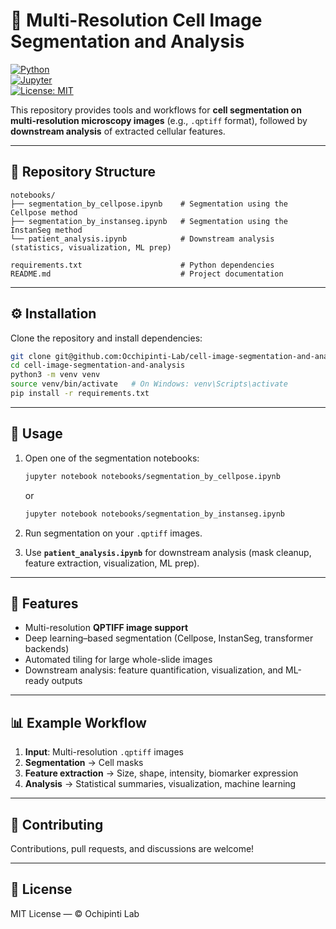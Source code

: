 # 🧬 Multi-Resolution Cell Image Segmentation and Analysis  

[![Python](https://img.shields.io/badge/Python-3.10%2B-blue?logo=python)](https://www.python.org/)  
[![Jupyter](https://img.shields.io/badge/Notebook-Jupyter-orange?logo=jupyter)](https://jupyter.org/)  
[![License: MIT](https://img.shields.io/badge/License-MIT-green.svg)](LICENSE)  

This repository provides tools and workflows for **cell segmentation on multi-resolution microscopy images** (e.g., `.qptiff` format), followed by **downstream analysis** of extracted cellular features.  

---

## 📂 Repository Structure  

```
notebooks/
├── segmentation_by_cellpose.ipynb    # Segmentation using the Cellpose method
├── segmentation_by_instanseg.ipynb   # Segmentation using the InstanSeg method
└── patient_analysis.ipynb            # Downstream analysis (statistics, visualization, ML prep)

requirements.txt                      # Python dependencies  
README.md                             # Project documentation
```

---

## ⚙️ Installation  

Clone the repository and install dependencies:  

```bash
git clone git@github.com:Occhipinti-Lab/cell-image-segmentation-and-analysis.git
cd cell-image-segmentation-and-analysis
python3 -m venv venv
source venv/bin/activate   # On Windows: venv\Scripts\activate
pip install -r requirements.txt
```

---

## 🚀 Usage  

1. Open one of the segmentation notebooks:  
   ```bash
   jupyter notebook notebooks/segmentation_by_cellpose.ipynb
   ```  
   or  
   ```bash
   jupyter notebook notebooks/segmentation_by_instanseg.ipynb
   ```  

2. Run segmentation on your `.qptiff` images.  
3. Use **`patient_analysis.ipynb`** for downstream analysis (mask cleanup, feature extraction, visualization, ML prep).  

---

## 🔬 Features  

- Multi-resolution **QPTIFF image support**  
- Deep learning–based segmentation (Cellpose, InstanSeg, transformer backends)  
- Automated tiling for large whole-slide images  
- Downstream analysis: feature quantification, visualization, and ML-ready outputs  

---

## 📊 Example Workflow  

1. **Input**: Multi-resolution `.qptiff` images  
2. **Segmentation** → Cell masks  
3. **Feature extraction** → Size, shape, intensity, biomarker expression  
4. **Analysis** → Statistical summaries, visualization, machine learning  

---

## 🤝 Contributing  

Contributions, pull requests, and discussions are welcome!  

---

## 📜 License  

MIT License — © Ochipinti Lab  
